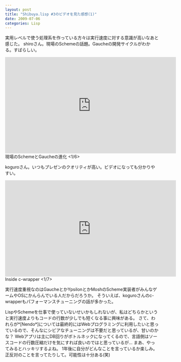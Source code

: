 ```yaml
---
layout: post
title: "Shibuya.lisp #3のビデオを見た感想(1)"
date: 2009-07-06
categories: Lisp
---
```

実用レベルで使う処理系を作っている方々は実行速度に対する意識が高いなあと感じた。
 shiroさん。現場のSchemeの話題。Gaucheの開発サイクルがわかる。すばらしい。
 <iframe width="560" height="315" src="https://www.youtube.com/embed/K8TR8mLFgf8" frameborder="0" allowfullscreen></iframe> 現場のSchemeとGaucheの進化 <1/6>

 koguroさん。いつもプレゼンのクオリティが高い。ビデオになっても分かりやすい。
 <iframe width="560" height="315" src="https://www.youtube.com/embed/JhdhjkTxiSc" frameborder="0" allowfullscreen></iframe>  Inside c-wrapper <1/7>

実行速度重視なのはGaucheとかYpsilonとかMoshのScheme実装者がみんなゲームやOSにかんらんでいる人だからだろうか。
そういえば、koguroさんのc-wrapperもパフォーマンスチューニングの話が多かった。

LispやSchemeを仕事で使っていないせいかもしれないが、私はどちらかというと実行速度よりもコードの行数が少しでも短くなる事に興味がある。
さて、われらが*[Nendo*]については最終的にはWebプログラミングに利用したいと思っているので、そんなにシビアなチューニングは不要だと思っているが、甘いのかな？
Webアプリは主にDB回りがボトルネックになってくるので、言語側はソースコードの行数圧縮だけを気にすれば良いのではと思っているが...
まあ、やってみるとハッキリするよね。
1年後に自分がどんなことを言っているか楽しみ。正反対のことを言ってたりして。可能性は十分ある(笑)
